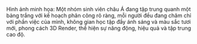 Hình ảnh minh họa: Một nhóm sinh viên châu Á đang tập trung quanh một bảng trắng với kế hoạch phân công rõ ràng, mỗi người đều đang chăm chỉ với phần việc của mình, không gian học tập đầy ánh sáng và màu sắc tươi mới, phong cách 3D Render, thể hiện sự năng động, hiệu quả và tập trung cao độ.